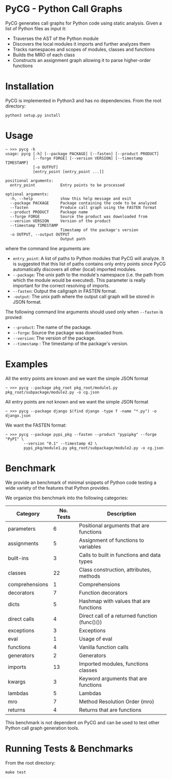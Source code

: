 PyCG - Python Call Graphs
=================================

PyCG generates call graphs for Python code using static analysis.
Given a list of Python files as input it:
- Traverses the AST of the Python module
- Discovers the local modules it imports and further analyzes them
- Tracks namespaces and scopes of modules, classes and functions
- Builds the MRO of each class
- Constructs an assignment graph allowing it to parse higher-order functions

Installation
============

PyCG is implemented in Python3 and has no dependencies.
From the root directory:
```
python3 setup.py install
```

Usage
=====

```
~ >>> pycg -h
usage: pycg [-h] [--package PACKAGE] [--fasten] [--product PRODUCT]
            [--forge FORGE] [--version VERSION] [--timestamp TIMESTAMP]
            [-o OUTPUT]
            [entry_point [entry_point ...]]

positional arguments:
  entry_point           Entry points to be processed

optional arguments:
  -h, --help            show this help message and exit
  --package PACKAGE     Package containing the code to be analyzed
  --fasten              Produce call graph using the FASTEN format
  --product PRODUCT     Package name
  --forge FORGE         Source the product was downloaded from
  --version VERSION     Version of the product
  --timestamp TIMESTAMP
                        Timestamp of the package's version
  -o OUTPUT, --output OUTPUT
                        Output path
```

where the command line arguments are:

- `entry_point`: A list of paths to Python modules that PyCG will analyze.
  It is suggested that this list of paths contains only entry points
  since PyCG automatically discovers all other (local) imported modules.
- `--package`: The unix path to the module's namespace (i.e. the path from
  which the module would be executed). This parameter is really important for
  the correct resolving of imports.
- `--fasten`: Output the callgraph in FASTEN format.
- `-output`: The unix path where the output call graph will be stored in JSON
  format.

The following command line arguments should used only when `--fasten` is
provied:

- `--product`: The name of the package.
- `--forge`: Source the package was downloaded from.
- `--version`: The version of the package.
- `--timestamp` : The timestamp of the package's version.

Examples
========

All the entry points are known and we want the simple JSON format
```
~ >>> pycg --package pkg_root pkg_root/module1.py pkg_root/subpackage/module2.py -o cg.json
```

All entry points are not known and we want the simple JSON format
```
~ >>> pycg --package django $(find django -type f -name "*.py") -o django.json
```

We want the FASTEN format:
```
~ >>> pycg --package pypi_pkg --fasten --product "pypipkg" --forge "PyPI" \
        --version "0.1" --timestamp 42 \
        pypi_pkg/module1.py pkg_root/subpackage/module2.py -o cg.json
```

Benchmark
==========

We provide an benchmark of minimal snippets of Python code
testing a wide variety of the features that Python provides.

We organize this benchmark into the following categories:

| Category       | No. Tests | Description                                   |
|----------------|-----------|-----------------------------------------------|
| parameters     | 6         | Positional arguments that are functions       |
| assignments    | 5         | Assignment of functions to variables          |
| built-ins      | 3         | Calls to built in functions and data types    |
| classes        | 22        | Class construction, attributes, methods       |
| comprehensions | 1         | Comprehensions                                |
| decorators     | 7         | Function decorators                           |
| dicts          | 5         | Hashmap with values that are functions        |
| direct calls   | 4         | Direct call of a returned function (func()()) |
| exceptions     | 3         | Exceptions                                    |
| eval           | 1         | Usage of eval                                 |
| functions      | 4         | Vanilla function calls                        |
| generators     | 2         | Generators                                    |
| imports        | 13        | Imported modules, functions classes           |
| kwargs         | 3         | Keyword arguments that are functions          |
| lambdas        | 5         | Lambdas                                       |
| mro            | 7         | Method Resolution Order (mro)                 |
| returns        | 4         | Returns that are functions                    |

This benchmark is not dependent on PyCG and can be used to test
other Python call graph generation tools.


Running Tests & Benchmarks
==========================

From the root directory:
```
make test
```
